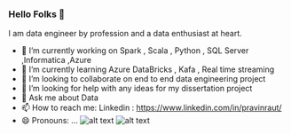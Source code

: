 ### Hello Folks 👋


I am data engineer by profession and a data enthusiast at heart.

- 🔭 I’m currently working on Spark , Scala , Python , SQL Server ,Informatica ,Azure
- 🌱 I’m currently learning  Azure DataBricks , Kafa , Real time streaming
- 👯 I’m looking to collaborate on end to end data engineering project
- 🤔 I’m looking for help with any ideas for my dissertation project
- 💬 Ask me about Data
- 📫 How to reach me: Linkedin : https://www.linkedin.com/in/pravinraut/
- 😄 Pronouns: ...
![alt text](https://github.com/raut1606/raut1606/blob/Master/apache-spark-logo-E141C92C3E-seeklogo.com.jpg)
![alt text](https://github.com/raut1606/raut1606/blob/Master/informatica-logo-00A09D18FB-seeklogo.com.jpg)



